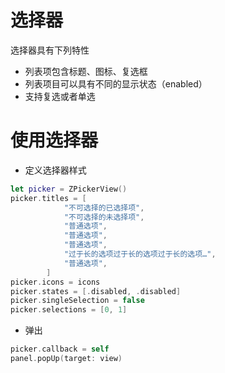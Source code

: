 # 选择器
选择器具有下列特性
- 列表项包含标题、图标、复选框
- 列表项目可以具有不同的显示状态（enabled）
- 支持复选或者单选

# 使用选择器
* 定义选择器样式
``` swift
let picker = ZPickerView()
picker.titles = [
            "不可选择的已选择项",
            "不可选择的未选择项",
            "普通选项",
            "普通选项",
            "普通选项",
            "过于长的选项过于长的选项过于长的选项…",
            "普通选项",
        ]
picker.icons = icons
picker.states = [.disabled, .disabled]
picker.singleSelection = false
picker.selections = [0, 1]
```
* 弹出
``` swift
picker.callback = self
panel.popUp(target: view)
```
